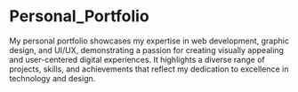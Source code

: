 # Personal_Portfolio
My personal portfolio showcases my expertise in web development, graphic design, and UI/UX, demonstrating a passion for creating visually appealing and user-centered digital experiences. It highlights a diverse range of projects, skills, and achievements that reflect my dedication to excellence in technology and design.
